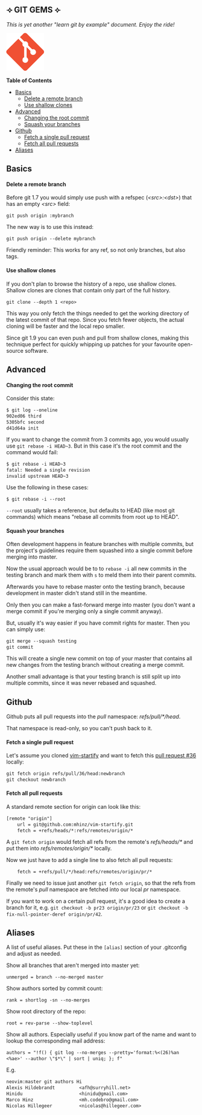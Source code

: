 ## ⟢ GIT GEMS ⟣

_This is yet another "learn git by example" document. Enjoy the ride!_

<img src='images/git-icon.png' alt='Git logo' height='100px' />

__Table of Contents__

- [Basics](#basics)
  - [Delete a remote branch](#delete-a-remote-branch)
  - [Use shallow clones](#use-shallow-clones)
- [Advanced](#advanced)
  - [Changing the root commit](#changing-the-root-commit)
  - [Squash your branches](#squash-your-branches)
- [Github](#github)
  - [Fetch a single pull request](#fetch-a-single-pull-request)
  - [Fetch all pull requests](#fetch-all-pull-requests)
- [Aliases](#aliases)

## Basics

#### Delete a remote branch

Before git 1.7 you would simply use push with a refspec (_\<src>:\<dst>_) that has
an empty _\<src>_ field:

```
git push origin :mybranch
```

The new way is to use this instead:

```
git push origin --delete mybranch
```

Friendly reminder: This works for any ref, so not only branches, but also tags.

#### Use shallow clones

If you don't plan to browse the history of a repo, use shallow clones. Shallow
clones are clones that contain only part of the full history.

```
git clone --depth 1 <repo>
```

This way you only fetch the things needed to get the working directory of the
latest commit of that repo. Since you fetch fewer objects, the actual cloning
will be faster and the local repo smaller.

Since git 1.9 you can even push and pull from shallow clones, making this
technique perfect for quickly whipping up patches for your favourite open-source
software.

## Advanced

#### Changing the root commit

Consider this state:

```
$ git log --oneline
902ed06 third
5305bfc second
d41d64a init
```

If you want to change the commit from 3 commits ago, you would usually use `git
rebase -i HEAD~3`. But in this case it's the root commit and the command would
fail:

```
$ git rebase -i HEAD~3
fatal: Needed a single revision
invalid upstream HEAD~3
```

Use the following in these cases:

```
$ git rebase -i --root
```

`--root` usually takes a reference, but defaults to HEAD (like most git
commands) which means "rebase all commits from root up to HEAD".

#### Squash your branches

Often development happens in feature branches with multiple commits, but the
project's guidelines require them squashed into a single commit before merging
into master.

Now the usual approach would be to to `rebase -i` all new commits in the testing
branch and mark them with `s` to meld them into their parent commits.

Afterwards you have to rebase master onto the testing branch, because
development in master didn't stand still in the meantime.

Only then you can make a fast-forward merge into master (you don't want a merge
commit if you're merging only a single commit anyway).

But, usually it's way easier if you have commit rights for master. Then you can
simply use:

```
git merge --squash testing
git commit
```

This will create a single new commit on top of your master that contains all new
changes from the testing branch without creating a merge commit.

Another small advantage is that your testing branch is still split up into
multiple commits, since it was never rebased and squashed.

## Github

Github puts all pull requests into the _pull_ namespace:
_refs/pull/*/head_.

That namespace is read-only, so you can't push back to it.

#### Fetch a single pull request

Let's assume you cloned [vim-startify](https://github.com/mhinz/vim-startify)
and want to fetch this
[pull request #36](https://github.com/mhinz/vim-signify/pull/36) locally:

```
git fetch origin refs/pull/36/head:newbranch
git checkout newbranch
```

#### Fetch all pull requests

A standard remote section for origin can look like this:

```
[remote "origin"]
	url = git@github.com:mhinz/vim-startify.git
	fetch = +refs/heads/*:refs/remotes/origin/*
```

A `git fetch origin` would fetch all refs from the remote's _refs/heads/*_ and
put them into _refs/remotes/origin/*_ locally.

Now we just have to add a single line to also fetch all pull requests:

```
	fetch = +refs/pull/*/head:refs/remotes/origin/pr/*
```

Finally we need to issue just another `git fetch origin`, so that the refs from
the remote's _pull_ namespace are fetched into  our local _pr_ namespace.

If you want to work on a certain pull request, it's a good idea to create a
branch for it, e.g. `git checkout -b pr23 origin/pr/23` or `git checkout -b
fix-null-pointer-deref origin/pr/42`.

## Aliases

A list of useful aliases. Put these in the `[alias]` section of your .gitconfig
and adjust as needed.

Show all branches that aren't merged into master yet:
```
unmerged = branch --no-merged master
```
Show authors sorted by commit count:
```
rank = shortlog -sn --no-merges
```
Show root directory of the repo:
```
root = rev-parse --show-toplevel
```
Show all authors. Especially useful if you know part of the name and want to
lookup the corresponding mail address: 
```
authors = "!f() { git log --no-merges --pretty='format:%<(26)%an <%ae>' --author \"$*\" | sort | uniq; }; f"
```
E.g.
```
neovim:master git authors Hi
Alexis Hildebrandt         <afh@surryhill.net>
Hinidu                     <hinidu@gmail.com>
Marco Hinz                 <mh.codebro@gmail.com>
Nicolas Hillegeer          <nicolas@hillegeer.com>
```

